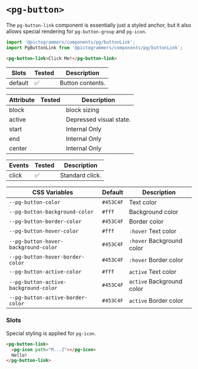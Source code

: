 # `<pg-button>`

The `pg-button-link` component is essentially just a styled anchor, but it also allows special rendering for `pg-button-group` and `pg-icon`.

```typescript
import '@pictogrammers/components/pg/buttonLink';
import PgButtonLink from '@pictogrammers/components/pg/buttonLink';
```

```html
<pg-button-link>Click Me!</pg-button-link>
```

| Slots       | Tested   | Description |
| ----------- | -------- | ----------- |
| default     | &#x2705; | Button contents. |

| Attribute  | Tested   | Description |
| ---------- | -------- | ----------- |
| block      |          | block sizing |
| active     |          | Depressed visual state. |
| start      |          | Internal Only |
| end        |          | Internal Only |
| center     |          | Internal Only |

| Events     | Tested   | Description |
| ---------- | -------- | ----------- |
| click      | &#x2705; | Standard click. |

| CSS Variables       | Default   | Description |
| ------------------- | --------- | ----------- |
| `--pg-button-color` | `#453C4F` | Text color       |
| `--pg-button-background-color` | `#fff` | Background color       |
| `--pg-button-border-color` | `#453C4F`  | Border color       |
| `--pg-button-hover-color` | `#fff`  | `:hover` Text color      |
| `--pg-button-hover-background-color` | `#453C4F`  | `:hover` Background color      |
| `--pg-button-hover-border-color` | `#453C4F`  | `:hover` Border color      |
| `--pg-button-active-color` | `#fff`  | `active` Text color      |
| `--pg-button-active-background-color` | `#453C4F`  | `active` Background color      |
| `--pg-button-active-border-color` | `#453C4F`  | `active` Border color      |

### Slots

Special styling is applied for `pg-icon`.

```html
<pg-button-link>
  <pg-icon path="M...Z"></pg-icon>
  Hello!
</pg-button-link>
```
